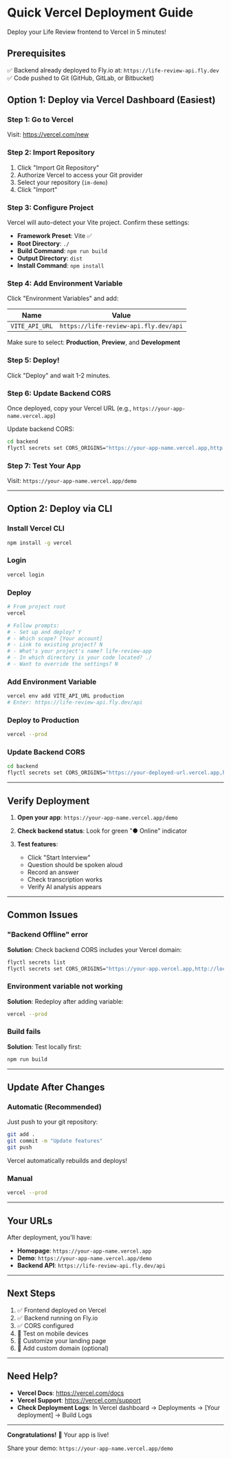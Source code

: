 # Quick Vercel Deployment Guide

Deploy your Life Review frontend to Vercel in 5 minutes!

## Prerequisites

✅ Backend already deployed to Fly.io at: `https://life-review-api.fly.dev`
✅ Code pushed to Git (GitHub, GitLab, or Bitbucket)

## Option 1: Deploy via Vercel Dashboard (Easiest)

### Step 1: Go to Vercel

Visit: https://vercel.com/new

### Step 2: Import Repository

1. Click "Import Git Repository"
2. Authorize Vercel to access your Git provider
3. Select your repository (`im-demo`)
4. Click "Import"

### Step 3: Configure Project

Vercel will auto-detect your Vite project. Confirm these settings:

- **Framework Preset**: Vite ✅
- **Root Directory**: `./`
- **Build Command**: `npm run build`
- **Output Directory**: `dist`
- **Install Command**: `npm install`

### Step 4: Add Environment Variable

Click "Environment Variables" and add:

| Name | Value |
|------|-------|
| `VITE_API_URL` | `https://life-review-api.fly.dev/api` |

Make sure to select: **Production**, **Preview**, and **Development**

### Step 5: Deploy!

Click "Deploy" and wait 1-2 minutes.

### Step 6: Update Backend CORS

Once deployed, copy your Vercel URL (e.g., `https://your-app-name.vercel.app`)

Update backend CORS:
```bash
cd backend
flyctl secrets set CORS_ORIGINS="https://your-app-name.vercel.app,http://localhost:5173"
```

### Step 7: Test Your App

Visit: `https://your-app-name.vercel.app/demo`

---

## Option 2: Deploy via CLI

### Install Vercel CLI

```bash
npm install -g vercel
```

### Login

```bash
vercel login
```

### Deploy

```bash
# From project root
vercel

# Follow prompts:
# - Set up and deploy? Y
# - Which scope? [Your account]
# - Link to existing project? N
# - What's your project's name? life-review-app
# - In which directory is your code located? ./
# - Want to override the settings? N
```

### Add Environment Variable

```bash
vercel env add VITE_API_URL production
# Enter: https://life-review-api.fly.dev/api
```

### Deploy to Production

```bash
vercel --prod
```

### Update Backend CORS

```bash
cd backend
flyctl secrets set CORS_ORIGINS="https://your-deployed-url.vercel.app,http://localhost:5173"
```

---

## Verify Deployment

1. **Open your app**: `https://your-app-name.vercel.app/demo`

2. **Check backend status**: Look for green "● Online" indicator

3. **Test features**:
   - Click "Start Interview"
   - Question should be spoken aloud
   - Record an answer
   - Check transcription works
   - Verify AI analysis appears

---

## Common Issues

### "Backend Offline" error

**Solution**: Check backend CORS includes your Vercel domain:
```bash
flyctl secrets list
flyctl secrets set CORS_ORIGINS="https://your-app.vercel.app,http://localhost:5173"
```

### Environment variable not working

**Solution**: Redeploy after adding variable:
```bash
vercel --prod
```

### Build fails

**Solution**: Test locally first:
```bash
npm run build
```

---

## Update After Changes

### Automatic (Recommended)

Just push to your git repository:
```bash
git add .
git commit -m "Update features"
git push
```

Vercel automatically rebuilds and deploys!

### Manual

```bash
vercel --prod
```

---

## Your URLs

After deployment, you'll have:

- **Homepage**: `https://your-app-name.vercel.app`
- **Demo**: `https://your-app-name.vercel.app/demo`
- **Backend API**: `https://life-review-api.fly.dev/api`

---

## Next Steps

1. ✅ Frontend deployed on Vercel
2. ✅ Backend running on Fly.io
3. ✅ CORS configured
4. 📱 Test on mobile devices
5. 🎨 Customize your landing page
6. 🔐 Add custom domain (optional)

---

## Need Help?

- **Vercel Docs**: https://vercel.com/docs
- **Vercel Support**: https://vercel.com/support
- **Check Deployment Logs**: In Vercel dashboard → Deployments → [Your deployment] → Build Logs

---

**Congratulations!** 🎉 Your app is live!

Share your demo: `https://your-app-name.vercel.app/demo`
